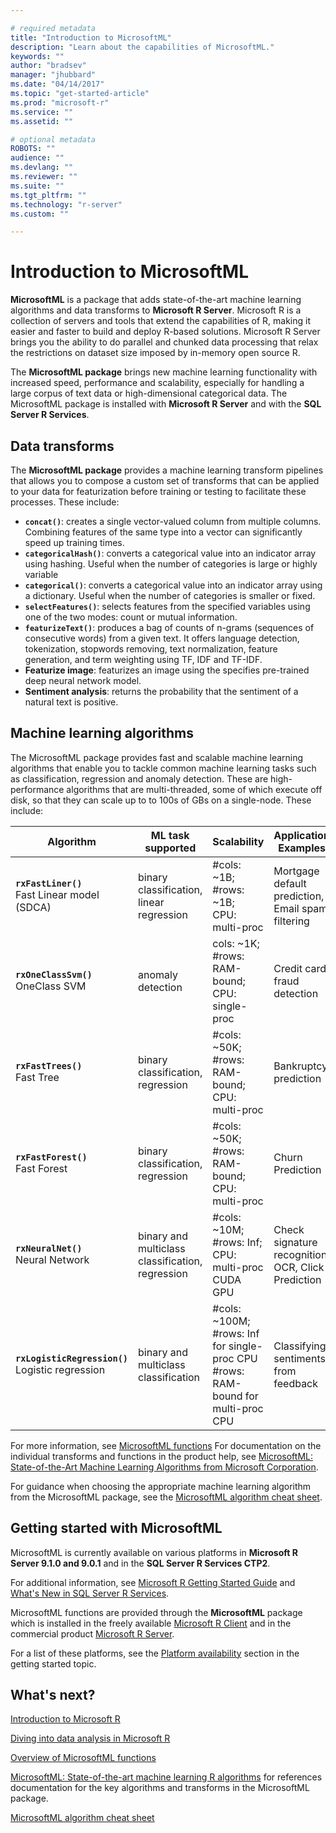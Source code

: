 ```yaml
---

# required metadata
title: "Introduction to MicrosoftML"
description: "Learn about the capabilities of MicrosoftML."
keywords: ""
author: "bradsev"
manager: "jhubbard"
ms.date: "04/14/2017"
ms.topic: "get-started-article"
ms.prod: "microsoft-r"
ms.service: ""
ms.assetid: ""

# optional metadata
ROBOTS: ""
audience: ""
ms.devlang: ""
ms.reviewer: ""
ms.suite: ""
ms.tgt_pltfrm: ""
ms.technology: "r-server"
ms.custom: ""

---
```


# Introduction to MicrosoftML

**MicrosoftML** is a package that adds state-of-the-art machine learning algorithms and data transforms to **Microsoft R Server**. Microsoft R is a collection of servers and tools that extend the capabilities of R, making it easier and faster to build and deploy R-based solutions. Microsoft R Server brings you the ability to do parallel and chunked data processing that relax the restrictions on dataset size imposed by in-memory open source R. 

The **MicrosoftML package** brings new machine learning functionality with increased speed, performance and scalability, especially for handling a large corpus of text data or high-dimensional categorical data. The MicrosoftML package is installed with **Microsoft R Server** and with the **SQL Server R Services**.


## Data transforms

The **MicrosoftML package** provides a machine learning transform pipelines that allows you to compose a custom set of transforms that can be applied to your data for featurization before training or testing to facilitate these processes. These include:

- **`concat()`**: creates a single vector-valued column from multiple columns. Combining features of the same type into a vector can significantly speed up training times.
- **`categoricalHash()`**: converts a categorical value into an indicator array using hashing. Useful when the number of categories is large or highly variable
- **`categorical()`**: converts a categorical value into an indicator array using a dictionary. Useful when the number of categories is smaller or fixed.
- **`selectFeatures()`**: selects features from the specified variables using one of the two modes: count or mutual information.
- **`featurizeText()`**: produces a bag of counts of n-grams (sequences of consecutive words) from a given text. It offers language detection, tokenization, stopwords removing, text normalization, feature generation, and term weighting using TF, IDF and TF-IDF.
- **Featurize image**: featurizes an image using the specifies pre-trained deep neural network model. 
- **Sentiment analysis**: returns the probability that the sentiment of a natural text is positive. 

## Machine learning algorithms

The MicrosoftML package provides fast and scalable machine learning algorithms that enable you to tackle common machine learning tasks such as classification, regression and anomaly detection. These are high-performance algorithms that are multi-threaded, some of which execute off disk, so that they can scale up to to 100s of GBs on a single-node. These include:

Algorithm | ML task supported | Scalability | Application Examples
--------- | ----------------- | ------------ | -----------
**`rxFastLiner()`** <br>Fast Linear model <br>(SDCA) |  binary classification, linear regression | #cols: ~1B;<br> #rows: ~1B;<br> CPU: multi-proc | Mortgage default prediction, Email spam filtering
**`rxOneClassSvm()`** <br>OneClass SVM | anomaly detection | cols: ~1K;<br> #rows: RAM-bound;<br> CPU: single-proc | Credit card fraud detection
**`rxFastTrees()`** <br>Fast Tree | binary classification, regression | #cols: ~50K;<br> #rows: RAM-bound;<br> CPU: multi-proc | Bankruptcy prediction
**`rxFastForest()`** <br>Fast Forest | binary classification, regression | #cols: ~50K;<br> #rows: RAM-bound;<br> CPU: multi-proc | Churn Prediction
**`rxNeuralNet()`** <br>Neural Network | binary and multiclass classification, regression | #cols: ~10M;<br> #rows: Inf;<br> CPU: multi-proc CUDA GPU | Check signature recognition, OCR, Click Prediction
**`rxLogisticRegression()`** <br>Logistic regression | binary and multiclass classification |#cols: ~100M; <br>#rows: Inf for single-proc CPU<br> #rows: RAM-bound for multi-proc CPU| Classifying sentiments from feedback

For more information, see [MicrosoftML functions](overview-microsoftml-functions.md) For documentation on the individual transforms and functions in the product help, see [MicrosoftML: State-of-the-Art Machine Learning Algorithms from Microsoft Corporation](microsoftml/microsoftml.md).

For guidance when choosing the appropriate machine learning algorithm from the MicrosoftML package, see the [MicrosoftML algorithm cheat sheet](microsoftml-algorithm-cheat-sheet.md).

## Getting started with MicrosoftML

MicrosoftML is currently available on various platforms in **Microsoft R Server 9.1.0 and 9.0.1** and in the **SQL Server R Services CTP2**. 

For additional information, see [Microsoft R Getting Started Guide](https://msdn.microsoft.com/en-us/microsoft-r/microsoft-r-getting-started) and [What's New in SQL Server R Services](https://msdn.microsoft.com/en-us/library/mt604847.aspx). 

MicrosoftML functions are provided through the **MicrosoftML** package which is installed in the freely available [Microsoft R Client](r-client.md) and in the commercial product [Microsoft R Server](rserver.md).

For a list  of these platforms, see the [Platform availability](microsoftml-get-started.md#platform-availability) section in the getting started topic.


## What's next?

[Introduction to Microsoft R](microsoft-r-getting-started.md)

[Diving into data analysis in Microsoft R](data-analysis-in-microsoft-r.md)

[Overview of MicrosoftML functions](overview-microsoftml-functions.md)

[MicrosoftML: State-of-the-art machine learning R algorithms](microsoftml/microsoftml.md) for references documentation for the key algorithms and transforms in the MicrosoftML package.

[MicrosoftML algorithm cheat sheet](microsoftml-algorithm-cheat-sheet.md)

